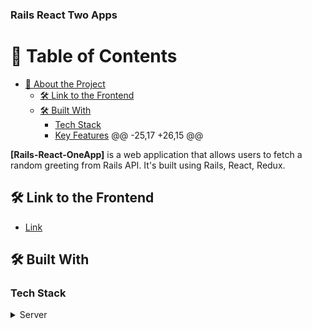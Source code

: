 <a name="readme-top"></a>

  <h3><b>Rails React Two Apps</b></h3>

# 📗 Table of Contents

- [📖 About the Project](#about-project)
  - [🛠 Link to the Frontend](#front-end)
  - [🛠 Built With](#built-with)
    - [Tech Stack](#tech-stack)
    - [Key Features](#key-features)
	@@ -25,17 +26,15 @@

**[Rails-React-OneApp]** is a web application that allows users to fetch a random greeting from Rails API. It's built using Rails, React, Redux.

## 🛠 Link to the Frontend <a name="front-end"></a>

- [Link]()

## 🛠 Built With <a name="built-with"></a>

### Tech Stack <a name="tech-stack"></a>

<details>
  <summary>Server</summary>
  <ul>
    <li><a href="#">Ruby on rails</a></li>


### Key Features <a name="key-features"></a>

- **[API Endpoint]**

<p align="right">(<a href="#readme-top">back to top</a>)</p>

Ruby version >= 3.0.0
Clone this repository to your desired folder:
sh
cd my-folder
git clone https://github.com/ritikarawat220/Hello-Rails-Backend.git

### Install:

Run: bundle install

### Start:
1. Run: npm run build
Run: rspec

## 🔭 Future Features <a name="future-features"></a>

- **[Multiple Greetings API endpoint]**

<p align="right">(<a href="#readme-top">back to top</a>)</p>

## 🤝 Contributing <a name="contributing"></a>

Contributions, issues, and feature requests are welcome!

Feel free to check the [issues page](https://github.com/ritikarawat220/Hello-Rails-Backend/issues).

<p align="right">(<a href="#readme-top">back to top</a>)</p>

## ⭐️ Show your support <a name="support"></a>

If you like this project, give it a star please!

<p align="right">(<a href="#readme-top">back to top</a>)</p>


## 🙏 Acknowledgments <a name="acknowledgements"></a>

 <ul>
    <li><a href="https://www.microverse.org/">Microverse</a></li>
  </ul>

<p align="right">(<a href="#readme-top">back to top</a>)</p>

## 📝 License <a name="license"></a>

This project is [MIT](./LICENSE.md) licensed.

<p align="right">(<a href="#readme-top">back to top</a>)</p>